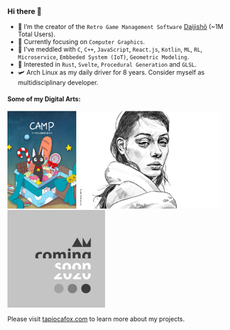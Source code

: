### Hi there 👋
- 🔭 I’m the creator of the `Retro Game Management Software` [Daijishō](https://github.com/TapiocaFox/Daijishou) (~1M Total Users).
- 💪 Currently focusing on `Computer Graphics`.
- 🧐 I've meddled with `C`, `C++`, `JavaScript`, `React.js`, `Kotlin`, `ML`, `RL`, `Microservice`, `Embbeded System (IoT)`, `Geometric Modeling`.
- 🌱 Interested in `Rust`, `Svelte`, `Procedural Generation` and `GLSL`.
- 🛩️ Arch Linux as my daily driver for 8 years. Consider myself as multidisciplinary developer. 



<!-- - 🌏 I'm from Taiwan, Formosa. -->
#### Some of my Digital Arts:
<img src="/imgs/manual_cover.png" height="220">&nbsp;&nbsp;<img src="/imgs/the_snake.PNG" height="220">&nbsp;&nbsp;<img src="/imgs/2020.png" height="220"> 

<!-- ![](/imgs/the_snake.PNG) -->

Please visit [tapiocafox.com](https://tapiocafox.com/projects) to learn more about my projects.

<!-- #### I've also built projects like:
- [NoXerve](https://github.com/NoXerve/NoXerve): A "Service System" similar to CMS and Microservice that supports remote function call, with database and connection-type abstraction. It provides "nodejs" and "python3" environment and eliminate service designer to care about low level part of your project. Such as authorization, user system, database, protocol and so on.
- [Noversi](https://github.com/TapiocaFox/Noversi): Reversi game powered by ML written [purely in NumPy](https://github.com/TapiocaFox/NodeNet) and the "Service System" [NoXerve](https://github.com/NoXerve/NoXerve) mentioned above.
- [Note-G](https://github.com/TapiocaFox/Note-G): An Arduino UNO rhythm game project. You can edit your music sheet on the web and upload it to Arduino through bluetooth. Format like Open Music XML is supported.
- [Talksy](https://github.com/NOOXY-research/Talksy): A full-stack chat application with channel and permission control on top of [NoXerve](https://github.com/NoXerve/NoXerve).
 -->
 
<!--
**TapiocaFox/TapiocaFox** is a ✨ _special_ ✨ repository because its `README.md` (this file) appears on your GitHub profile.

Here are some ideas to get you started:

- 🔭 I’m currently working on ...
- 🌱 I’m currently learning ...
- 👯 I’m looking to collaborate on ...
- 🤔 I’m looking for help with ...
- 💬 Ask me about ...
- 📫 How to reach me: ...
- 😄 Pronouns: ...
- ⚡ Fun fact: ...
-->

